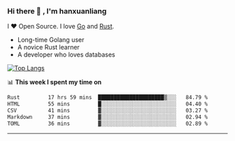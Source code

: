 ### Hi there 👋 , I'm hanxuanliang

<!--
**hanxuanliang/hanxuanliang** is a ✨ _special_ ✨ repository because its `README.md` (this file) appears on your GitHub profile.

Here are some ideas to get you started:

- 🔭 I’m currently working on ...
- 🌱 I’m currently learning ...
- 👯 I’m looking to collaborate on ...
- 🤔 I’m looking for help with ...
- 💬 Ask me about ...
- 📫 How to reach me: ...
- 😄 Pronouns: ...
- ⚡ Fun fact: ...
-->
I ❤ Open Source. I love [Go](https://golang.org) and [Rust](https://www.rust-lang.org/zh-CN/).

* Long-time Golang user
* A novice Rust learner
* A developer who loves databases

[![Top Langs](https://github-readme-stats.vercel.app/api?username=hanxuanliang&show_icons=true&count_private=true&line_height=40)](https://github.com/anuraghazra/github-readme-stats)

📊 **This week I spent my time on**
<!--START_SECTION:waka-->

```txt
Rust         17 hrs 59 mins  █████████████████████▒░░░   84.79 %
HTML         55 mins         █░░░░░░░░░░░░░░░░░░░░░░░░   04.40 %
CSV          41 mins         ▓░░░░░░░░░░░░░░░░░░░░░░░░   03.27 %
Markdown     37 mins         ▓░░░░░░░░░░░░░░░░░░░░░░░░   02.94 %
TOML         36 mins         ▓░░░░░░░░░░░░░░░░░░░░░░░░   02.89 %
```

<!--END_SECTION:waka-->

***
